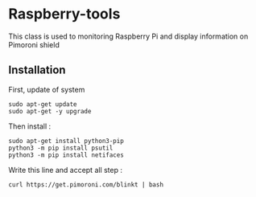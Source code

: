 # Raspberry-tools

This class is used to monitoring Raspberry Pi and display information on Pimoroni shield

## Installation

First, update of system
```
sudo apt-get update 
sudo apt-get -y upgrade
```

Then install :

```
sudo apt-get install python3-pip
python3 -m pip install psutil
python3 -m pip install netifaces
```

Write this line and accept all step :
```
curl https://get.pimoroni.com/blinkt | bash
```





